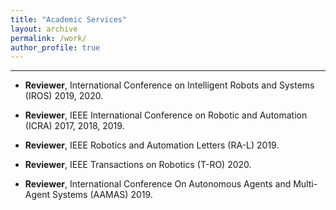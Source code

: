 ```yaml
---
title: "Academic Services"
layout: archive
permalink: /work/
author_profile: true
---
```

<hr color="000000"/>

<!-- # <i>Academic Services</i> -->

* <b>Reviewer</b>, International Conference on Intelligent Robots and Systems (IROS) 2019, 2020.

* <b>Reviewer</b>, IEEE International Conference on Robotic and Automation (ICRA) 2017, 2018, 2019.

* <b>Reviewer</b>, IEEE Robotics and Automation Letters (RA-L) 2019.

* <b>Reviewer</b>, IEEE Transactions on Robotics (T-RO) 2020.

* <b>Reviewer</b>, International Conference On Autonomous Agents and Multi-Agent Systems (AAMAS) 2019.
